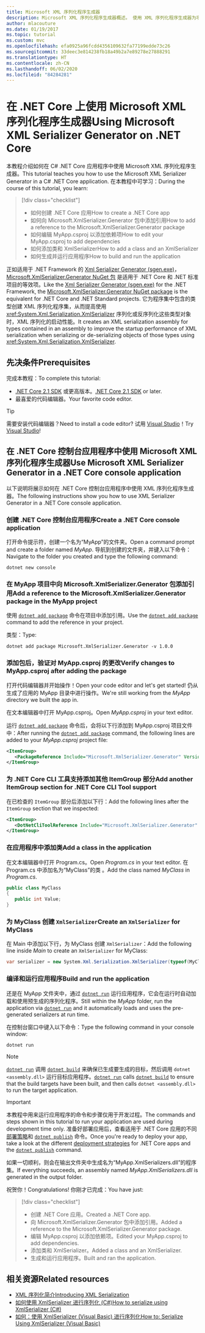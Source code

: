 ```yaml
---
title: Microsoft XML 序列化程序生成器
description: Microsoft XML 序列化程序生成器概述。 使用 XML 序列化程序生成器为项目中包含的类型生成 XML 序列化程序集。
author: mlacouture
ms.date: 01/19/2017
ms.topic: tutorial
ms.custom: mvc
ms.openlocfilehash: efa0925a96fcdd4356109632fa77199edde73c26
ms.sourcegitcommit: 33deec3e814238fb18a49b2a7e89278e27888291
ms.translationtype: HT
ms.contentlocale: zh-CN
ms.lasthandoff: 06/02/2020
ms.locfileid: "84284281"
---
```

# <a name="using-microsoft-xml-serializer-generator-on-net-core"></a><span data-ttu-id="9cc68-104">在 .NET Core 上使用 Microsoft XML 序列化程序生成器</span><span class="sxs-lookup"><span data-stu-id="9cc68-104">Using Microsoft XML Serializer Generator on .NET Core</span></span>

<span data-ttu-id="9cc68-105">本教程介绍如何在 C# .NET Core 应用程序中使用 Microsoft XML 序列化程序生成器。</span><span class="sxs-lookup"><span data-stu-id="9cc68-105">This tutorial teaches you how to use the Microsoft XML Serializer Generator in a C# .NET Core application.</span></span> <span data-ttu-id="9cc68-106">在本教程中可学习：</span><span class="sxs-lookup"><span data-stu-id="9cc68-106">During the course of this tutorial, you learn:</span></span>

> [!div class="checklist"]
>
> - <span data-ttu-id="9cc68-107">如何创建 .NET Core 应用</span><span class="sxs-lookup"><span data-stu-id="9cc68-107">How to create a .NET Core app</span></span>
> - <span data-ttu-id="9cc68-108">如何向 Microsoft.XmlSerializer.Generator 包中添加引用</span><span class="sxs-lookup"><span data-stu-id="9cc68-108">How to add a reference to the Microsoft.XmlSerializer.Generator package</span></span>
> - <span data-ttu-id="9cc68-109">如何编辑 MyApp.csproj 以添加依赖项</span><span class="sxs-lookup"><span data-stu-id="9cc68-109">How to edit your MyApp.csproj to add dependencies</span></span>
> - <span data-ttu-id="9cc68-110">如何添加类和 XmlSerializer</span><span class="sxs-lookup"><span data-stu-id="9cc68-110">How to add a class and an XmlSerializer</span></span>
> - <span data-ttu-id="9cc68-111">如何生成并运行应用程序</span><span class="sxs-lookup"><span data-stu-id="9cc68-111">How to build and run the application</span></span>

<span data-ttu-id="9cc68-112">正如适用于 .NET Framework 的 [Xml Serializer Generator (sgen.exe)](../../standard/serialization/xml-serializer-generator-tool-sgen-exe.md)，[Microsoft.XmlSerializer.Generator NuGet 包](https://www.nuget.org/packages/Microsoft.XmlSerializer.Generator) 是适用于 .NET Core 和 .NET 标准项目的等效项。</span><span class="sxs-lookup"><span data-stu-id="9cc68-112">Like the [Xml Serializer Generator (sgen.exe)](../../standard/serialization/xml-serializer-generator-tool-sgen-exe.md) for the .NET Framework, the [Microsoft.XmlSerializer.Generator NuGet package](https://www.nuget.org/packages/Microsoft.XmlSerializer.Generator) is the equivalent for .NET Core and .NET Standard projects.</span></span> <span data-ttu-id="9cc68-113">它为程序集中包含的类型创建 XML 序列化程序集，从而提高使用 <xref:System.Xml.Serialization.XmlSerializer> 序列化或反序列化这些类型对象时，XML 序列化的启动性能。</span><span class="sxs-lookup"><span data-stu-id="9cc68-113">It creates an XML serialization assembly for types contained in an assembly to improve the startup performance of XML serialization when serializing or de-serializing objects of those types using <xref:System.Xml.Serialization.XmlSerializer>.</span></span>

## <a name="prerequisites"></a><span data-ttu-id="9cc68-114">先决条件</span><span class="sxs-lookup"><span data-stu-id="9cc68-114">Prerequisites</span></span>

<span data-ttu-id="9cc68-115">完成本教程：</span><span class="sxs-lookup"><span data-stu-id="9cc68-115">To complete this tutorial:</span></span>

- <span data-ttu-id="9cc68-116">[.NET Core 2.1 SDK](https://dotnet.microsoft.com/download) 或更高版本。</span><span class="sxs-lookup"><span data-stu-id="9cc68-116">[.NET Core 2.1 SDK](https://dotnet.microsoft.com/download) or later.</span></span>
- <span data-ttu-id="9cc68-117">最喜爱的代码编辑器。</span><span class="sxs-lookup"><span data-stu-id="9cc68-117">Your favorite code editor.</span></span>

> [!TIP]
> <span data-ttu-id="9cc68-118">需要安装代码编辑器？</span><span class="sxs-lookup"><span data-stu-id="9cc68-118">Need to install a code editor?</span></span> <span data-ttu-id="9cc68-119">试用 [Visual Studio](https://aka.ms/vsdownload?utm_source=mscom&utm_campaign=msdocs)！</span><span class="sxs-lookup"><span data-stu-id="9cc68-119">Try [Visual Studio](https://aka.ms/vsdownload?utm_source=mscom&utm_campaign=msdocs)!</span></span>

## <a name="use-microsoft-xml-serializer-generator-in-a-net-core-console-application"></a><span data-ttu-id="9cc68-120">在 .NET Core 控制台应用程序中使用 Microsoft XML 序列化程序生成器</span><span class="sxs-lookup"><span data-stu-id="9cc68-120">Use Microsoft XML Serializer Generator in a .NET Core console application</span></span>

<span data-ttu-id="9cc68-121">以下说明将展示如何在 .NET Core 控制台应用程序中使用 XML 序列化程序生成器。</span><span class="sxs-lookup"><span data-stu-id="9cc68-121">The following instructions show you how to use XML Serializer Generator in a .NET Core console application.</span></span>

### <a name="create-a-net-core-console-application"></a><span data-ttu-id="9cc68-122">创建 .NET Core 控制台应用程序</span><span class="sxs-lookup"><span data-stu-id="9cc68-122">Create a .NET Core console application</span></span>

<span data-ttu-id="9cc68-123">打开命令提示符，创建一个名为“MyApp”的文件夹。</span><span class="sxs-lookup"><span data-stu-id="9cc68-123">Open a command prompt and create a folder named *MyApp*.</span></span> <span data-ttu-id="9cc68-124">导航到创建的文件夹，并键入以下命令：</span><span class="sxs-lookup"><span data-stu-id="9cc68-124">Navigate to the folder you created and type the following command:</span></span>

```dotnetcli
dotnet new console
```

### <a name="add-a-reference-to-the-microsoftxmlserializergenerator-package-in-the-myapp-project"></a><span data-ttu-id="9cc68-125">在 MyApp 项目中向 Microsoft.XmlSerializer.Generator 包添加引用</span><span class="sxs-lookup"><span data-stu-id="9cc68-125">Add a reference to the Microsoft.XmlSerializer.Generator package in the MyApp project</span></span>

<span data-ttu-id="9cc68-126">使用 [`dotnet add package`](../tools/dotnet-add-package.md) 命令在项目中添加引用。</span><span class="sxs-lookup"><span data-stu-id="9cc68-126">Use the [`dotnet add package`](../tools/dotnet-add-package.md) command to add the reference in your project.</span></span>

<span data-ttu-id="9cc68-127">类型：</span><span class="sxs-lookup"><span data-stu-id="9cc68-127">Type:</span></span>

```dotnetcli
dotnet add package Microsoft.XmlSerializer.Generator -v 1.0.0
```

### <a name="verify-changes-to-myappcsproj-after-adding-the-package"></a><span data-ttu-id="9cc68-128">添加包后，验证对 MyApp.csproj 的更改</span><span class="sxs-lookup"><span data-stu-id="9cc68-128">Verify changes to MyApp.csproj after adding the package</span></span>

<span data-ttu-id="9cc68-129">打开代码编辑器并开始操作！</span><span class="sxs-lookup"><span data-stu-id="9cc68-129">Open your code editor and let's get started!</span></span> <span data-ttu-id="9cc68-130">仍从生成了应用的 MyApp 目录中进行操作。</span><span class="sxs-lookup"><span data-stu-id="9cc68-130">We're still working from the *MyApp* directory we built the app in.</span></span>

<span data-ttu-id="9cc68-131">在文本编辑器中打开 MyApp.csproj。</span><span class="sxs-lookup"><span data-stu-id="9cc68-131">Open *MyApp.csproj* in your text editor.</span></span>

<span data-ttu-id="9cc68-132">运行 [`dotnet add package`](../tools/dotnet-add-package.md) 命令后，会将以下行添加到 MyApp.csproj 项目文件中：</span><span class="sxs-lookup"><span data-stu-id="9cc68-132">After running the [`dotnet add package`](../tools/dotnet-add-package.md) command, the following lines are added to your *MyApp.csproj* project file:</span></span>

 ```xml
 <ItemGroup>
    <PackageReference Include="Microsoft.XmlSerializer.Generator" Version="1.0.0" />
 </ItemGroup>
 ```

### <a name="add-another-itemgroup-section-for-net-core-cli-tool-support"></a><span data-ttu-id="9cc68-133">为 .NET Core CLI 工具支持添加其他 ItemGroup 部分</span><span class="sxs-lookup"><span data-stu-id="9cc68-133">Add another ItemGroup section for .NET Core CLI Tool support</span></span>

<span data-ttu-id="9cc68-134">在已检查的 `ItemGroup` 部分后添加以下行：</span><span class="sxs-lookup"><span data-stu-id="9cc68-134">Add the following lines after the `ItemGroup` section that we inspected:</span></span>

 ```xml
 <ItemGroup>
    <DotNetCliToolReference Include="Microsoft.XmlSerializer.Generator" Version="1.0.0" />
 </ItemGroup>
 ```

### <a name="add-a-class-in-the-application"></a><span data-ttu-id="9cc68-135">在应用程序中添加类</span><span class="sxs-lookup"><span data-stu-id="9cc68-135">Add a class in the application</span></span>

<span data-ttu-id="9cc68-136">在文本编辑器中打开 Program.cs。</span><span class="sxs-lookup"><span data-stu-id="9cc68-136">Open *Program.cs* in your text editor.</span></span> <span data-ttu-id="9cc68-137">在 Program.cs 中添加名为“MyClass”的类 。</span><span class="sxs-lookup"><span data-stu-id="9cc68-137">Add the class named *MyClass* in *Program.cs*.</span></span>

```csharp
public class MyClass
{
   public int Value;
}
```

### <a name="create-an-xmlserializer-for-myclass"></a><span data-ttu-id="9cc68-138">为 MyClass 创建 `XmlSerializer`</span><span class="sxs-lookup"><span data-stu-id="9cc68-138">Create an `XmlSerializer` for MyClass</span></span>

<span data-ttu-id="9cc68-139">在 Main 中添加以下行，为 MyClass 创建 `XmlSerializer`：</span><span class="sxs-lookup"><span data-stu-id="9cc68-139">Add the following line inside *Main* to create an `XmlSerializer` for MyClass:</span></span>

```csharp
var serializer = new System.Xml.Serialization.XmlSerializer(typeof(MyClass));
```

### <a name="build-and-run-the-application"></a><span data-ttu-id="9cc68-140">编译和运行应用程序</span><span class="sxs-lookup"><span data-stu-id="9cc68-140">Build and run the application</span></span>

<span data-ttu-id="9cc68-141">还是在 MyApp 文件夹中，通过 [`dotnet run`](../tools/dotnet-run.md) 运行应用程序，它会在运行时自动加载和使用预生成的序列化程序。</span><span class="sxs-lookup"><span data-stu-id="9cc68-141">Still within the *MyApp* folder, run the application via [`dotnet run`](../tools/dotnet-run.md) and it automatically loads and uses the pre-generated serializers at run time.</span></span>

<span data-ttu-id="9cc68-142">在控制台窗口中键入以下命令：</span><span class="sxs-lookup"><span data-stu-id="9cc68-142">Type the following command in your console window:</span></span>

```dotnetcli
dotnet run
```

> [!NOTE]
> <span data-ttu-id="9cc68-143">[`dotnet run`](../tools/dotnet-run.md) 调用 [`dotnet build`](../tools/dotnet-build.md) 来确保已生成要生成的目标，然后调用 `dotnet <assembly.dll>` 运行目标应用程序。</span><span class="sxs-lookup"><span data-stu-id="9cc68-143">[`dotnet run`](../tools/dotnet-run.md) calls [`dotnet build`](../tools/dotnet-build.md) to ensure that the build targets have been built, and then calls `dotnet <assembly.dll>` to run the target application.</span></span>

> [!IMPORTANT]
> <span data-ttu-id="9cc68-144">本教程中用来运行应用程序的命令和步骤仅用于开发过程。</span><span class="sxs-lookup"><span data-stu-id="9cc68-144">The commands and steps shown in this tutorial to run your application are used during development time only.</span></span> <span data-ttu-id="9cc68-145">准备好部署应用后，查看适用于 .NET Core 应用的不同[部署策略](../deploying/index.md)和 [`dotnet publish`](../tools/dotnet-publish.md) 命令。</span><span class="sxs-lookup"><span data-stu-id="9cc68-145">Once you're ready to deploy your app, take a look at the different [deployment strategies](../deploying/index.md) for .NET Core apps and the [`dotnet publish`](../tools/dotnet-publish.md) command.</span></span>

<span data-ttu-id="9cc68-146">如果一切顺利，则会在输出文件夹中生成名为“MyApp.XmlSerializers.dll”的程序集。</span><span class="sxs-lookup"><span data-stu-id="9cc68-146">If everything succeeds, an assembly named *MyApp.XmlSerializers.dll* is generated in the output folder.</span></span>

<span data-ttu-id="9cc68-147">祝贺你！</span><span class="sxs-lookup"><span data-stu-id="9cc68-147">Congratulations!</span></span> <span data-ttu-id="9cc68-148">你刚才已完成：</span><span class="sxs-lookup"><span data-stu-id="9cc68-148">You have just:</span></span>
> [!div class="checklist"]
>
> - <span data-ttu-id="9cc68-149">创建 .NET Core 应用。</span><span class="sxs-lookup"><span data-stu-id="9cc68-149">Created a .NET Core app.</span></span>
> - <span data-ttu-id="9cc68-150">向 Microsoft.XmlSerializer.Generator 包中添加引用。</span><span class="sxs-lookup"><span data-stu-id="9cc68-150">Added a reference to the Microsoft.XmlSerializer.Generator package.</span></span>
> - <span data-ttu-id="9cc68-151">编辑 MyApp.csproj 以添加依赖项。</span><span class="sxs-lookup"><span data-stu-id="9cc68-151">Edited your MyApp.csproj to add dependencies.</span></span>
> - <span data-ttu-id="9cc68-152">添加类和 XmlSerializer。</span><span class="sxs-lookup"><span data-stu-id="9cc68-152">Added a class and an XmlSerializer.</span></span>
> - <span data-ttu-id="9cc68-153">生成和运行应用程序。</span><span class="sxs-lookup"><span data-stu-id="9cc68-153">Built and ran the application.</span></span>

## <a name="related-resources"></a><span data-ttu-id="9cc68-154">相关资源</span><span class="sxs-lookup"><span data-stu-id="9cc68-154">Related resources</span></span>

- [<span data-ttu-id="9cc68-155">XML 序列化简介</span><span class="sxs-lookup"><span data-stu-id="9cc68-155">Introducing XML Serialization</span></span>](../../standard/serialization/introducing-xml-serialization.md)
- [<span data-ttu-id="9cc68-156">如何使用 XmlSerializer 进行序列化 (C#)</span><span class="sxs-lookup"><span data-stu-id="9cc68-156">How to serialize using XmlSerializer (C#)</span></span>](../../csharp/programming-guide/concepts/linq/how-to-serialize-using-xmlserializer.md)
- [<span data-ttu-id="9cc68-157">如何：使用 XmlSerializer (Visual Basic) 进行序列化</span><span class="sxs-lookup"><span data-stu-id="9cc68-157">How to: Serialize Using XmlSerializer (Visual Basic)</span></span>](../../visual-basic/programming-guide/concepts/linq/how-to-serialize-using-xmlserializer.md)
